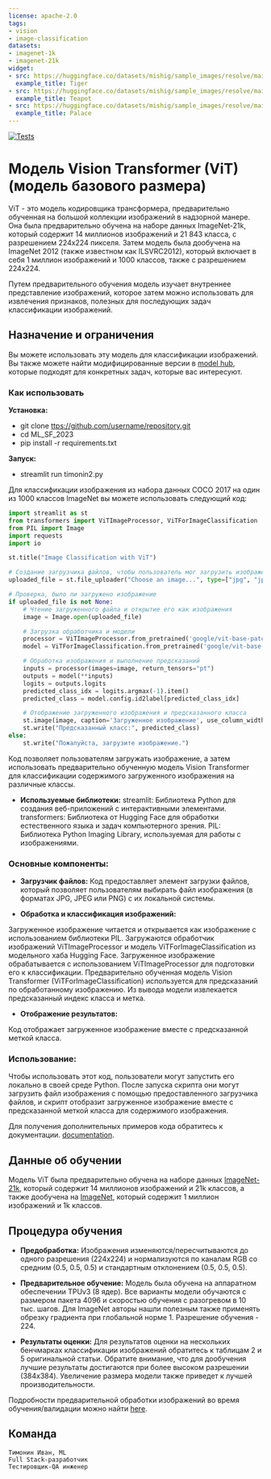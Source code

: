 ```yaml
---
license: apache-2.0
tags:
- vision
- image-classification
datasets:
- imagenet-1k
- imagenet-21k
widget:
- src: https://huggingface.co/datasets/mishig/sample_images/resolve/main/tiger.jpg
  example_title: Tiger
- src: https://huggingface.co/datasets/mishig/sample_images/resolve/main/teapot.jpg
  example_title: Teapot
- src: https://huggingface.co/datasets/mishig/sample_images/resolve/main/palace.jpg
  example_title: Palace
---
```

[![Tests](https://github.com/IvanTimonin08/ML_SF_2023/actions/workflows/python-app.yml/badge.svg)](https://github.com/IvanTimonin08/ML_SF_2023/actions/workflows/python-app.yml)
# Модель Vision Transformer (ViT) (модель базового размера)

ViT - это модель кодировщика трансформера, предварительно обученная на большой коллекции изображений в надзорной манере. Она была предварительно обучена на наборе данных ImageNet-21k, который содержит 14 миллионов изображений и 21 843 класса, с разрешением 224x224 пикселя. Затем модель была дообучена на ImageNet 2012 (также известном как ILSVRC2012), который включает в себя 1 миллион изображений и 1000 классов, также с разрешением 224x224.

Путем предварительного обучения модель изучает внутреннее представление изображений, которое затем можно использовать для извлечения признаков, полезных для последующих задач классификации изображений.

## Назначение и ограничения

Вы можете использовать эту модель для классификации изображений. Вы также можете найти модифицированные версии в [model hub](https://huggingface.co/models?search=google/vit), которые подходят для конкретных задач, которые вас интересуют.



### Как использовать
**Установка:**
- git clone [ttps://github.com/username/repository.git](https://github.com/IvanTimonin08/ML_SF_2023)
- cd ML_SF_2023
- pip install -r requirements.txt

**Запуск:**
- streamlit run timonin2.py

Для классификации изображения из набора данных COCO 2017 на один из 1000 классов ImageNet вы можете использовать следующий код:

```python
import streamlit as st
from transformers import ViTImageProcessor, ViTForImageClassification
from PIL import Image
import requests
import io

st.title("Image Classification with ViT")

# Создание загрузчика файлов, чтобы пользователь мог загрузить изображение
uploaded_file = st.file_uploader("Choose an image...", type=["jpg", "jpeg", "png"])

# Проверка, было ли загружено изображение
if uploaded_file is not None:
    # Чтение загруженного файла и открытие его как изображения
    image = Image.open(uploaded_file)

    # Загрузка обработчика и модели
    processor = ViTImageProcessor.from_pretrained('google/vit-base-patch16-224')
    model = ViTForImageClassification.from_pretrained('google/vit-base-patch16-224')

    # Обработка изображения и выполнение предсказаний
    inputs = processor(images=image, return_tensors="pt")
    outputs = model(**inputs)
    logits = outputs.logits
    predicted_class_idx = logits.argmax(-1).item()
    predicted_class = model.config.id2label[predicted_class_idx]

    # Отображение загруженного изображения и предсказанного класса
    st.image(image, caption='Загруженное изображение', use_column_width=True)
    st.write("Предсказанный класс:", predicted_class)
else:
    st.write("Пожалуйста, загрузите изображение.")
```
Код позволяет пользователям загружать изображение, а затем использовать предварительно обученную модель Vision Transformer для классификации содержимого загруженного изображения на различные классы.

- **Используемые библиотеки:**
streamlit: Библиотека Python для создания веб-приложений с интерактивными элементами.
transformers: Библиотека от Hugging Face для обработки естественного языка и задач компьютерного зрения.
PIL: Библиотека Python Imaging Library, используемая для работы с изображениями.
### Основные компоненты:
- **Загрузчик файлов:** Код предоставляет элемент загрузки файлов, который позволяет пользователям выбирать файл изображения (в форматах JPG, JPEG или PNG) с их локальной системы.

- **Обработка и классификация изображений:**

Загруженное изображение читается и открывается как изображение с использованием библиотеки PIL.
Загружаются обработчик изображений ViTImageProcessor и модель ViTForImageClassification из модельного хаба Hugging Face.
Загруженное изображение обрабатывается с использованием ViTImageProcessor для подготовки его к классификации.
Предварительно обученная модель Vision Transformer (ViTForImageClassification) используется для предсказаний по обработанному изображению.
Из вывода модели извлекается предсказанный индекс класса и метка.
- **Отображение результатов:**

Код отображает загруженное изображение вместе с предсказанной меткой класса.
### Использование:
Чтобы использовать этот код, пользователи могут запустить его локально в своей среде Python. После запуска скрипта они могут загрузить файл изображения с помощью предоставленного загрузчика файлов, и скрипт отобразит загруженное изображение вместе с предсказанной меткой класса для содержимого изображения.




Для получения дополнительных примеров кода обратитесь к документации. [documentation](https://huggingface.co/transformers/model_doc/vit.html#).

## Данные об обучении

Модель ViT была предварительно обучена на наборе данных [ImageNet-21k](http://www.image-net.org/), который содержит 14 миллионов изображений и 21k классов, а также дообучена на [ImageNet](http://www.image-net.org/challenges/LSVRC/2012/), который содержит 1 миллион изображений и 1k классов.

## Процедура обучения

- **Предобработка:** Изображения изменяются/пересчитываются до одного разрешения (224x224) и нормализуются по каналам RGB со средним (0.5, 0.5, 0.5) и стандартным отклонением (0.5, 0.5, 0.5).

- **Предварительное обучение:** Модель была обучена на аппаратном обеспечении TPUv3 (8 ядер). Все варианты модели обучаются с размером пакета 4096 и скоростью обучения с разогревом в 10 тыс. шагов. Для ImageNet авторы нашли полезным также применять обрезку градиента при глобальной норме 1. Разрешение обучения - 224.

- **Результаты оценки:** Для результатов оценки на нескольких бенчмарках классификации изображений обратитесь к таблицам 2 и 5 оригинальной статьи. Обратите внимание, что для дообучения лучшие результаты достигаются при более высоком разрешении (384x384). Увеличение размера модели также приведет к лучшей производительности.

Подробности предварительной обработки изображений во время обучения/валидации можно найти [here](https://github.com/google-research/vision_transformer/blob/master/vit_jax/input_pipeline.py). 

## Команда

    Тимонин Иван, ML
    Full Stack-разработчик
    Тестировщик-QA инженер




